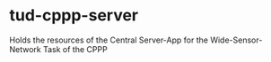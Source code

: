 # tud-cppp-server
Holds the resources of the Central Server-App for the Wide-Sensor-Network Task of the CPPP
